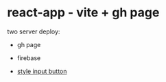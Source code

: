# react-app - vite + gh page
two server deploy:
- gh page
- firebase

- [style input button](https://stackoverflow.com/questions/572768/styling-an-input-type-file-button)
